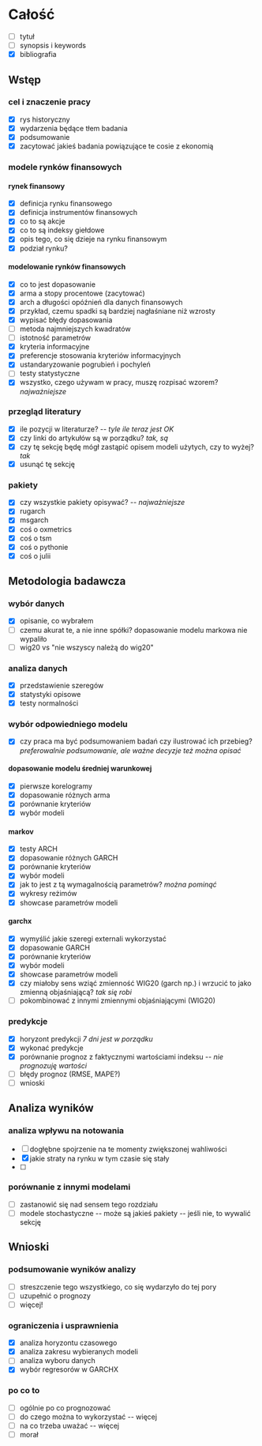 # Całość
- [ ] tytuł
- [ ] synopsis i keywords
- [x] bibliografia
## Wstęp
### cel i znaczenie pracy
- [x] rys historyczny
- [x] wydarzenia będące tłem badania
- [x] podsumowanie
- [x] zacytować jakieś badania powiązujące te cosie z ekonomią
### modele rynków finansowych
#### rynek finansowy
- [x] definicja rynku finansowego
- [x] definicja instrumentów finansowych
- [x] co to są akcje
- [x] co to są indeksy giełdowe
- [x] opis tego, co się dzieje na rynku finansowym
- [x] podział rynku?
#### modelowanie rynków finansowych
- [x] co to jest dopasowanie
- [x] arma a stopy procentowe (zacytować)
- [x] arch a długości opóźnień dla danych finansowych
- [x] przykład, czemu spadki są bardziej nagłaśniane niż wzrosty
- [x] wypisać błędy dopasowania
- [ ] metoda najmniejszych kwadratów
- [ ] istotność parametrów
- [x] kryteria informacyjne
- [x] preferencje stosowania kryteriów informacyjnych
- [x] ustandaryzowanie pogrubień i pochyleń
- [ ] testy statystyczne
- [x] wszystko, czego używam w pracy, muszę rozpisać wzorem? *najważniejsze*
### przegląd literatury
- [x] ile pozycji w literaturze? -- *tyle ile teraz jest OK*
- [x] czy linki do artykułów są w porządku? *tak, są*
- [x] czy tę sekcję będę mógł zastąpić opisem modeli użytych, czy to wyżej? *tak*
- [x] usunąć tę sekcję
### pakiety
- [x] czy wszystkie pakiety opisywać? -- *najważniejsze*
- [x] rugarch
- [x] msgarch
- [x] coś o oxmetrics
- [x] coś o tsm
- [x] coś o pythonie
- [x] coś o julii
## Metodologia badawcza
### wybór danych
- [x] opisanie, co wybrałem
- [ ] czemu akurat te, a nie inne spółki? dopasowanie modelu markowa nie wypaliło
- [ ] wig20 vs "nie wszyscy należą do wig20"
### analiza danych
- [x] przedstawienie szeregów
- [x] statystyki opisowe
- [x] testy normalności
### wybór odpowiedniego modelu
- [x] czy praca ma być podsumowaniem badań czy ilustrować ich przebieg? *preferowalnie podsumowanie, ale ważne decyzje też można opisać*
#### dopasowanie modelu średniej warunkowej
- [x] pierwsze korelogramy
- [x] dopasowanie różnych arma
- [x] porównanie kryteriów
- [x] wybór modeli
#### markov
- [x] testy ARCH
- [x] dopasowanie różnych GARCH
- [x] porównanie kryteriów
- [x] wybór modeli
- [x] jak to jest z tą wymagalnością parametrów? *można pominąć*
- [x] wykresy reżimów
- [x] showcase parametrów modeli
#### garchx
- [x] wymyślić jakie szeregi externali wykorzystać
- [x] dopasowanie GARCH
- [x] porównanie kryteriów
- [x] wybór modeli
- [x] showcase parametrów modeli
- [x] czy miałoby sens wziąć zmienność WIG20 (garch np.) i wrzucić to jako zmienną objaśniającą? *tak się robi*
- [ ] pokombinować z innymi zmiennymi objaśniającymi (WIG20)
### predykcje
- [x] horyzont predykcji *7 dni jest w porządku*
- [x] wykonać predykcje
- [x] porównanie prognoz z faktycznymi wartościami indeksu -- *nie prognozuję wartości*
- [ ] błędy prognoz (RMSE, MAPE?)
- [ ] wnioski
## Analiza wyników
### analiza wpływu na notowania
- [ ] dogłębne spojrzenie na te momenty zwiększonej wahliwości
- [x] jakie straty na rynku w tym czasie się stały
- [ ] 
### porównanie z innymi modelami
- [ ] zastanowić się nad sensem tego rozdziału
- [ ] modele stochastyczne -- może są jakieś pakiety -- jeśli nie, to wywalić sekcję
## Wnioski
### podsumowanie wyników analizy
- [ ] streszczenie tego wszystkiego, co się wydarzyło do tej pory
- [ ] uzupełnić o prognozy
- [ ] więcej!
### ograniczenia i usprawnienia
- [x] analiza horyzontu czasowego
- [x] analiza zakresu wybieranych modeli
- [ ] analiza wyboru danych
- [x] wybór regresorów w GARCHX
### po co to
- [ ] ogólnie po co prognozować
- [ ] do czego można to wykorzystać -- więcej
- [ ] na co trzeba uważać -- więcej
- [ ] morał